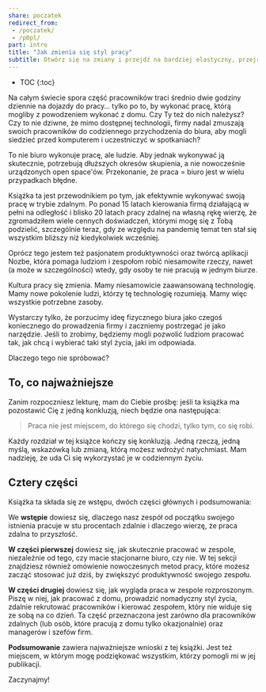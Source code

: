 ```yaml
---
share: poczatek
redirect_from:
 - /poczatek/
 - /p0pl/
part: intro
title: "Jak zmienia się styl pracy"
subtitle: Otwórz się na zmiany i przejdź na bardziej elastyczny, przejrzysty i rozproszony model pracy.
---
```


* TOC
{:toc}

Na całym świecie spora część pracowników traci średnio dwie godziny dziennie na dojazdy do pracy… tylko po to, by wykonać pracę, którą mogliby z powodzeniem wykonać z domu. Czy Ty też do nich należysz? Czy to nie dziwne, że mimo dostępnej technologii, firmy nadal zmuszają swoich pracowników do codziennego przychodzenia do biura, aby mogli siedzieć przed komputerem i uczestniczyć w spotkaniach?

To nie biuro wykonuje pracę, ale ludzie. Aby jednak wykonywać ją skutecznie, potrzebują dłuższych okresów skupienia, a nie nowocześnie urządzonych open space'ów. Przekonanie, że praca = biuro jest w wielu przypadkach błędne.

Książka ta jest przewodnikiem po tym, jak efektywnie wykonywać swoją pracę w trybie zdalnym. Po ponad 15 latach kierowania firmą działającą w pełni na odległość i blisko 20 latach pracy zdalnej na własną rękę wierzę, że zgromadziłem wiele cennych doświadczeń, którymi mogę się z Tobą podzielić, szczególnie teraz, gdy ze względu na pandemię temat ten stał się wszystkim bliższy niż kiedykolwiek wcześniej.

Oprócz tego jestem też pasjonatem produktywności oraz twórcą aplikacji Nozbe, która pomaga ludziom i zespołom robić niesamowite rzeczy, nawet (a może w szczególności) wtedy, gdy osoby te nie pracują w jednym biurze.

Kultura pracy się zmienia. Mamy niesamowicie zaawansowaną technologię. Mamy nowe pokolenie ludzi, którzy tę technologię rozumieją. Mamy więc wszystkie potrzebne zasoby.

Wystarczy tylko, że porzucimy ideę fizycznego biura jako czegoś koniecznego do prowadzenia firmy i zaczniemy postrzegać je jako narzędzie. Jeśli to zrobimy, będziemy mogli pozwolić ludziom pracować tak, jak chcą i wybierać taki styl życia, jaki im odpowiada.

Dlaczego tego nie spróbować?

## To, co najważniejsze

Zanim rozpoczniesz lekturę, mam do Ciebie prośbę: jeśli ta książka ma pozostawić Cię z jedną konkluzją, niech będzie ona następująca:

> Praca nie jest miejscem, do którego się chodzi, tylko tym, co się robi.

Każdy rozdział w tej książce kończy się konkluzją. Jedną rzeczą, jedną myślą, wskazówką lub zmianą, którą możesz wdrożyć natychmiast. Mam nadzieję, że uda Ci się wykorzystać je w codziennym życiu.

## Cztery części

Książka ta składa się ze wstępu, dwóch części głównych i podsumowania:

We **wstępie** dowiesz się, dlaczego nasz zespół od początku swojego istnienia pracuje w stu procentach zdalnie i dlaczego wierzę, że praca zdalna to przyszłość.

**W części pierwszej** dowiesz się, jak skutecznie pracować w zespole, niezależnie od tego, czy macie stacjonarne biuro, czy nie. W tej sekcji znajdziesz również omówienie nowoczesnych metod pracy, które możesz zacząć stosować już dziś, by zwiększyć produktywność swojego zespołu.

**W części drugiej** dowiesz się, jak wygląda praca w zespole rozproszonym. Piszę w niej, jak pracować z domu, prowadzić nomadyczny styl życia, zdalnie rekrutować pracowników i kierować zespołem, który nie widuje się ze sobą na co dzień. Ta część przeznaczona jest zarówno dla pracowników zdalnych (lub osób, które pracują z domu tylko okazjonalnie) oraz managerów i szefów firm.

**Podsumowanie** zawiera najważniejsze wnioski z tej książki. Jest też miejscem, w którym mogę podziękować wszystkim, którzy pomogli mi w jej publikacji.

Zaczynajmy!
